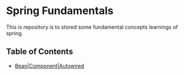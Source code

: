 # Spring Fundamentals

This is repository is to stored some fundamental concepts learnings of spring.


## Table of Contents

- [Bean|Component|Autowired](/bean-component-autowired)





